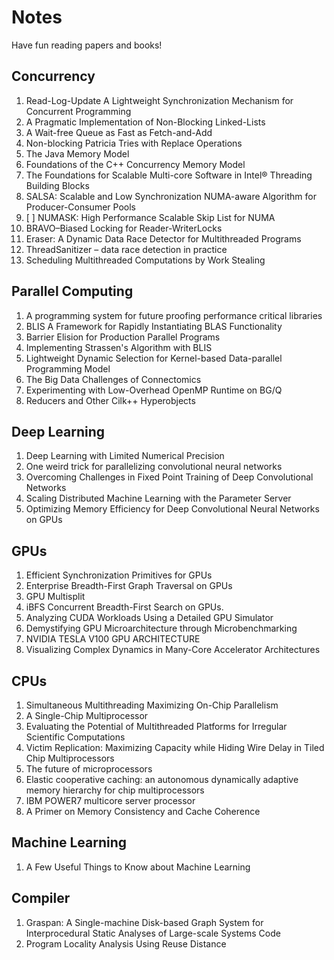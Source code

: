 # Notes

Have fun reading papers and books!

## Concurrency

1. Read-Log-Update A Lightweight Synchronization Mechanism for Concurrent Programming
2. A Pragmatic Implementation of Non-Blocking Linked-Lists
3. A Wait-free Queue as Fast as Fetch-and-Add
4. Non-blocking Patricia Tries with Replace Operations
5. The Java Memory Model
6. Foundations of the C++ Concurrency Memory Model
7. The Foundations for Scalable Multi-core Software in Intel® Threading Building Blocks
8. SALSA: Scalable and Low Synchronization NUMA-aware Algorithm for Producer-Consumer Pools
9. [ ] NUMASK: High Performance Scalable Skip List for NUMA
10. BRAVO–Biased Locking for Reader-WriterLocks
11. Eraser: A Dynamic Data Race Detector for Multithreaded Programs
12. ThreadSanitizer – data race detection in practice
13. Scheduling Multithreaded Computations by Work Stealing

## Parallel Computing

1. A programming system for future proofing performance critical libraries
2. BLIS A Framework for Rapidly Instantiating BLAS Functionality
3. Barrier Elision for Production Parallel Programs
4. Implementing Strassen's Algorithm with BLIS
5. Lightweight Dynamic Selection for Kernel-based Data-parallel Programming Model
6. The Big Data Challenges of Connectomics
7. Experimenting with Low-Overhead OpenMP Runtime on BG/Q
8. Reducers and Other Cilk++ Hyperobjects

## Deep Learning
 
1. Deep Learning with Limited Numerical Precision
2. One weird trick for parallelizing convolutional neural networks
3. Overcoming Challenges in Fixed Point Training of Deep Convolutional Networks
4. Scaling Distributed Machine Learning with the Parameter Server
5. Optimizing Memory Efficiency for Deep Convolutional Neural Networks on GPUs

## GPUs

1. Efficient Synchronization Primitives for GPUs
2. Enterprise Breadth-First Graph Traversal on GPUs
3. GPU Multisplit
4. iBFS Concurrent Breadth-First Search on GPUs.
5. Analyzing CUDA Workloads Using a Detailed GPU Simulator
6. Demystifying GPU Microarchitecture through Microbenchmarking
7. NVIDIA TESLA V100 GPU ARCHITECTURE
8. Visualizing Complex Dynamics in Many-Core Accelerator Architectures

## CPUs

1. Simultaneous Multithreading Maximizing On-Chip Parallelism
2. A Single-Chip Multiprocessor
3. Evaluating the Potential of Multithreaded Platforms for Irregular Scientific Computations
4. Victim Replication: Maximizing Capacity while Hiding Wire Delay in Tiled Chip Multiprocessors
5. The future of microprocessors
6. Elastic cooperative caching: an autonomous dynamically adaptive memory hierarchy for chip multiprocessors
7. IBM POWER7 multicore server processor
8. A Primer on Memory Consistency and Cache Coherence

## Machine Learning

1. A Few Useful Things to Know about Machine Learning

## Compiler

1. Graspan: A Single-machine Disk-based Graph System for Interprocedural Static Analyses of Large-scale Systems Code
2. Program Locality Analysis Using Reuse Distance

